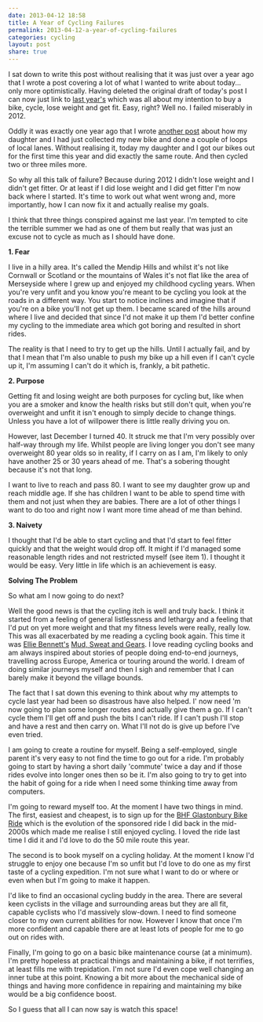 ```yaml
---
date: 2013-04-12 18:58
title: A Year of Cycling Failures
permalink: 2013-04-12-a-year-of-cycling-failures
categories: cycling
layout: post
share: true
---
```


I sat down to write this post without realising that it was just over a year ago that I wrote a post covering a lot of what I wanted to write about today... only more optimistically. Having deleted the original draft of today's post I can now just link to [last year's](http://swwritings.com/post/2012-04-10-getting-back-on-a-bike) which was all about my intention to buy a bike, cycle, lose weight and get fit. Easy, right? Well no. I failed miserably in 2012.

Oddly it was exactly one year ago that I wrote [another post](http://swwritings.com/post/2012-04-12-grinning-again) about how my daughter and I had just collected my new bike and done a couple of loops of local lanes. Without realising it, today my daughter and I got our bikes out for the first time this year and did exactly the same route. And then cycled two or three miles more.

So why all this talk of failure? Because during 2012 I didn't lose weight and I didn't get fitter. Or at least if I did lose weight and I did get fitter I'm now back where I started. It's time to work out what went wrong and, more importantly, how I can now fix it and actually realise my goals.

I think that three things conspired against me last year. I'm tempted to cite the terrible summer we had as one of them but really that was just an excuse not to cycle as much as I should have done.

**1. Fear**

I live in a hilly area. It's called the Mendip Hills and whilst it's not like Cornwall or Scotland or the mountains of Wales it's not flat like the area of Merseyside where I grew up and enjoyed my childhood cycling years. When you're very unfit and you know you're meant to be cycling you look at the roads in a different way. You start to notice inclines and imagine that if you're on a bike you'll not get up them. I became scared of the hills around where I live and decided that since I'd not make it up them I'd better confine my cycling to the immediate area which got boring and resulted in short rides.

The reality is that I need to try to get up the hills. Until I actually fail, and by that I mean that I'm also unable to push my bike up a hill even if I can't cycle up it, I'm assuming I can't do it which is, frankly, a bit pathetic.

**2. Purpose**

Getting fit and losing weight are both purposes for cycling but, like when you are a smoker and know the health risks but still don't quit, when you're overweight and unfit it isn't enough to simply decide to change things. Unless you have a lot of willpower there is little really driving you on.

However, last December I turned 40. It struck me that I'm very possibly over half-way through my life. Whilst people are living longer you don't see many overweight 80 year olds so in reality, if I carry on as I am, I'm likely to only have another 25 or 30 years ahead of me. That's a sobering thought because it's not that long.

I want to live to reach and pass 80. I want to see my daughter grow up and reach middle age. If she has children I want to be able to spend time with them and not just when they are babies. There are a lot of other things I want to do too and right now I want more time ahead of me than behind.

**3. Naivety**

I thought that I'd be able to start cycling and that I'd start to feel fitter quickly and that the weight would drop off. It might if I'd managed some reasonable length rides and not restricted myself (see item 1). I thought it would be easy. Very little in life which is an achievement is easy.

**Solving The Problem**

So what am I now going to do next?

Well the good news is that the cycling itch is well and truly back. I think it started from a feeling of general listlessness and lethargy and a feeling that I'd put on yet more weight and that my fitness levels were really, really low. This was all exacerbated by me reading a cycling book again. This time it was [Ellie Bennett's](http://elliestravelstories.blogspot.co.uk) [Mud, Sweat and Gears](http://www.amazon.co.uk/Mud-Sweat-Gears-Cycling-oGroats/dp/1849532206/). I love reading cycling books and am always inspired about stories of people doing end-to-end journeys, travelling across Europe, America or touring around the world. I dream of doing similar journeys myself and then I sigh and remember that I can barely make it beyond the village bounds.

The fact that I sat down this evening to think about why my attempts to cycle last year had been so disastrous have also helped. I' now need 'm now going to plan some longer routes and actually give them a go. If I can't cycle them I'll get off and push the bits I can't ride. If I can't push I'll stop and have a rest and then carry on. What I'll not do is give up before I've even tried.

I am going to create a routine for myself. Being a self-employed, single parent it's very easy to not find the time to go out for a ride. I'm probably going to start by having a short daily 'commute' twice a day and if those rides evolve into longer ones then so be it. I'm also going to try to get into the habit of going for a ride when I need some thinking time away from computers.

I'm going to reward myself too. At the moment I have two things in mind. The first, easiest and cheapest, is to sign up for the [BHF Glastonbury Bike Ride](http://www.bhf.org.uk/get-involved/events/bike-rides/on-road-cycling-challenges/autumn-cycling-challenges/glastonbury-bike-ride.aspx) which is the evolution of the sponsored ride I did back in the mid-2000s which made me realise I still enjoyed cycling. I loved the ride last time I did it and I'd love to do the 50 mile route this year.

The second is to book myself on a cycling holiday. At the moment I know I'd struggle to enjoy one because I'm so unfit but I'd love to do one as my first taste of a cycling expedition. I'm not sure what I want to do or where or even when but I'm going to make it happen.

I'd like to find an occasional cycling buddy in the area. There are several keen cyclists in the village and surrounding areas but they are all fit, capable cyclists who I'd massively slow-down. I need to find someone closer to my own current abilities for now. However I know that once I'm more confident and capable there are at least lots of people for me to go out on rides with.

Finally, I'm going to go on a basic bike maintenance course (at a minimum). I'm pretty hopeless at practical things and maintaining a bike, if not terrifies, at least fills me with trepidation. I'm not sure I'd even cope well changing an inner tube at this point. Knowing a bit more about the mechanical side of things and having more confidence in repairing and maintaining my bike would be a big confidence boost.

So I guess that all I can now say is watch this space!
